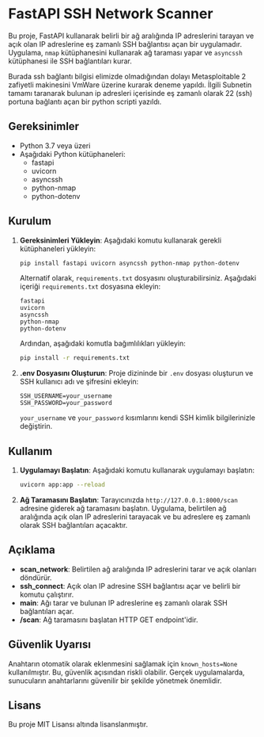 # FastAPI SSH Network Scanner

Bu proje, FastAPI kullanarak belirli bir ağ aralığında IP adreslerini tarayan ve açık olan IP adreslerine eş zamanlı SSH bağlantısı açan bir uygulamadır. Uygulama, `nmap` kütüphanesini kullanarak ağ taraması yapar ve `asyncssh` kütüphanesi ile SSH bağlantıları kurar.

Burada ssh bağlantı bilgisi elimizde olmadığından dolayı Metasploitable 2 zafiyetli makinesini VmWare üzerine kurarak deneme yapıldı. İlgili Subnetin tamamı taranarak bulunan ip adresleri içerisinde eş zamanlı olarak 22 (ssh) portuna bağlantı açan bir python scripti yazıldı.

## Gereksinimler

- Python 3.7 veya üzeri
- Aşağıdaki Python kütüphaneleri:
  - fastapi
  - uvicorn
  - asyncssh
  - python-nmap
  - python-dotenv

## Kurulum

1. **Gereksinimleri Yükleyin**:
   Aşağıdaki komutu kullanarak gerekli kütüphaneleri yükleyin:

   ```bash
   pip install fastapi uvicorn asyncssh python-nmap python-dotenv
   ```

   Alternatif olarak, `requirements.txt` dosyasını oluşturabilirsiniz. Aşağıdaki içeriği `requirements.txt` dosyasına ekleyin:

   ```plaintext
   fastapi
   uvicorn
   asyncssh
   python-nmap
   python-dotenv
   ```

   Ardından, aşağıdaki komutla bağımlılıkları yükleyin:

   ```bash
   pip install -r requirements.txt
   ```

2. **.env Dosyasını Oluşturun**:
   Proje dizininde bir `.env` dosyası oluşturun ve SSH kullanıcı adı ve şifresini ekleyin:

   ```plaintext
   SSH_USERNAME=your_username
   SSH_PASSWORD=your_password
   ```

   `your_username` ve `your_password` kısımlarını kendi SSH kimlik bilgilerinizle değiştirin.

## Kullanım

1. **Uygulamayı Başlatın**:
   Aşağıdaki komutu kullanarak uygulamayı başlatın:

   ```bash
   uvicorn app:app --reload
   ```

2. **Ağ Taramasını Başlatın**:
   Tarayıcınızda `http://127.0.0.1:8000/scan` adresine giderek ağ taramasını başlatın. Uygulama, belirtilen ağ aralığında açık olan IP adreslerini tarayacak ve bu adreslere eş zamanlı olarak SSH bağlantıları açacaktır.

## Açıklama

- **scan_network**: Belirtilen ağ aralığında IP adreslerini tarar ve açık olanları döndürür.
- **ssh_connect**: Açık olan IP adresine SSH bağlantısı açar ve belirli bir komutu çalıştırır.
- **main**: Ağı tarar ve bulunan IP adreslerine eş zamanlı olarak SSH bağlantıları açar.
- **/scan**: Ağ taramasını başlatan HTTP GET endpoint'idir.

## Güvenlik Uyarısı

Anahtarın otomatik olarak eklenmesini sağlamak için `known_hosts=None` kullanılmıştır. Bu, güvenlik açısından riskli olabilir. Gerçek uygulamalarda, sunucuların anahtarlarını güvenilir bir şekilde yönetmek önemlidir.

## Lisans

Bu proje MIT Lisansı altında lisanslanmıştır.
